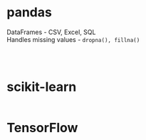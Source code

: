 # pandas  
DataFrames - CSV, Excel, SQL  
Handles missing values - ```dropna(), fillna()```
```python




```

# scikit-learn
```
```

# TensorFlow
```
```
